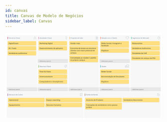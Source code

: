 ```yaml
---
id: canvas
title: Canvas de Modelo de Negócios
sidebar_label: Canvas
---
```


![Canvas de Modelo de Negócios](assets/canvas/bmcanvas.png)